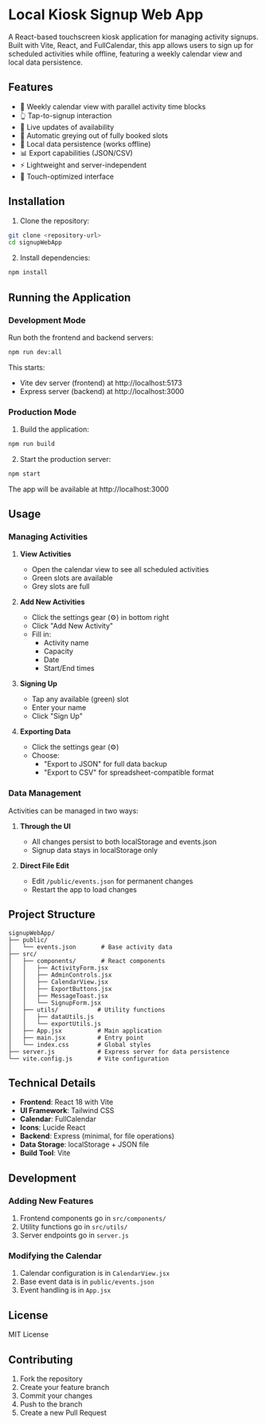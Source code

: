 # Local Kiosk Signup Web App

A React-based touchscreen kiosk application for managing activity signups. Built with Vite, React, and FullCalendar, this app allows users to sign up for scheduled activities while offline, featuring a weekly calendar view and local data persistence.

## Features

- 📅 Weekly calendar view with parallel activity time blocks
- 👆 Tap-to-signup interaction
- 🔄 Live updates of availability
- 🔲 Automatic greying out of fully booked slots
- 💾 Local data persistence (works offline)
- 📊 Export capabilities (JSON/CSV)
- ⚡ Lightweight and server-independent
- 🎯 Touch-optimized interface

## Installation

1. Clone the repository:
```bash
git clone <repository-url>
cd signupWebApp
```

2. Install dependencies:
```bash
npm install
```

## Running the Application

### Development Mode

Run both the frontend and backend servers:
```bash
npm run dev:all
```

This starts:
- Vite dev server (frontend) at http://localhost:5173
- Express server (backend) at http://localhost:3000

### Production Mode

1. Build the application:
```bash
npm run build
```

2. Start the production server:
```bash
npm start
```

The app will be available at http://localhost:3000

## Usage

### Managing Activities

1. **View Activities**
   - Open the calendar view to see all scheduled activities
   - Green slots are available
   - Grey slots are full

2. **Add New Activities**
   - Click the settings gear (⚙️) in bottom right
   - Click "Add New Activity"
   - Fill in:
     - Activity name
     - Capacity
     - Date
     - Start/End times

3. **Signing Up**
   - Tap any available (green) slot
   - Enter your name
   - Click "Sign Up"

4. **Exporting Data**
   - Click the settings gear (⚙️)
   - Choose:
     - "Export to JSON" for full data backup
     - "Export to CSV" for spreadsheet-compatible format

### Data Management

Activities can be managed in two ways:

1. **Through the UI**
   - All changes persist to both localStorage and events.json
   - Signup data stays in localStorage only

2. **Direct File Edit**
   - Edit `/public/events.json` for permanent changes
   - Restart the app to load changes

## Project Structure

```
signupWebApp/
├── public/
│   └── events.json       # Base activity data
├── src/
│   ├── components/       # React components
│   │   ├── ActivityForm.jsx
│   │   ├── AdminControls.jsx
│   │   ├── CalendarView.jsx
│   │   ├── ExportButtons.jsx
│   │   ├── MessageToast.jsx
│   │   └── SignupForm.jsx
│   ├── utils/           # Utility functions
│   │   ├── dataUtils.js
│   │   └── exportUtils.js
│   ├── App.jsx          # Main application
│   ├── main.jsx         # Entry point
│   └── index.css        # Global styles
├── server.js            # Express server for data persistence
└── vite.config.js       # Vite configuration
```

## Technical Details

- **Frontend**: React 18 with Vite
- **UI Framework**: Tailwind CSS
- **Calendar**: FullCalendar
- **Icons**: Lucide React
- **Backend**: Express (minimal, for file operations)
- **Data Storage**: localStorage + JSON file
- **Build Tool**: Vite

## Development

### Adding New Features

1. Frontend components go in `src/components/`
2. Utility functions go in `src/utils/`
3. Server endpoints go in `server.js`

### Modifying the Calendar

1. Calendar configuration is in `CalendarView.jsx`
2. Base event data is in `public/events.json`
3. Event handling is in `App.jsx`

## License

MIT License

## Contributing

1. Fork the repository
2. Create your feature branch
3. Commit your changes
4. Push to the branch
5. Create a new Pull Request
